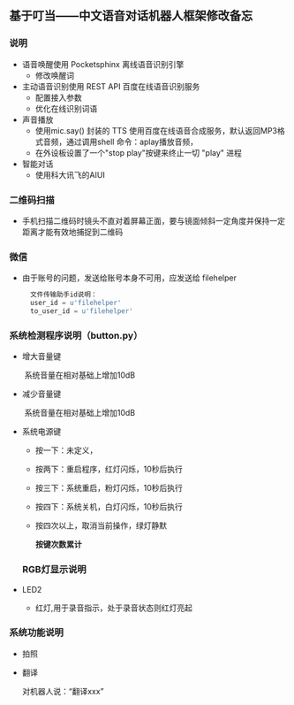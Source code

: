 ## 基于叮当——中文语音对话机器人框架修改备忘

### 说明

+ 语音唤醒使用 Pocketsphinx 离线语音识别引擎
  + 修改唤醒词
+ 主动语音识别使用 REST API 百度在线语音识别服务
  + 配置接入参数
  + 优化在线识别词语
+ 声音播放
  + 使用mic.say() 封装的 TTS 使用百度在线语音合成服务，默认返回MP3格式音频，通过调用shell 命令：aplay播放音频，
  + 在外设板设置了一个"stop play"按键来终止一切 "play" 进程
+ 智能对话
  + 使用科大讯飞的AIUI

### 二维码扫描

+ 手机扫描二维码时镜头不直对着屏幕正面，要与镜面倾斜一定角度并保持一定距离才能有效地捕捉到二维码

### 微信

+ 由于账号的问题，发送给账号本身不可用，应发送给 filehelper

   ~~~python
     文件传输助手id说明：
     user_id = u'filehelper'
     to_user_id = u'filehelper'
   ~~~

### 系统检测程序说明（button.py）

+ 增大音量键

  ​	系统音量在相对基础上增加10dB

+ 减少音量键

  ​	系统音量在相对基础上增加10dB

+ 系统电源键

  + 按一下：未定义，

  + 按两下：重启程序，红灯闪烁，10秒后执行

  + 按三下：系统重启，粉灯闪烁，10秒后执行

  + 按四下：系统关机，白灯闪烁，10秒后执行

  + 按四次以上，取消当前操作，绿灯静默

    **按键次数累计**

  ### RGB灯显示说明

+ LED2

  + 红灯,用于录音指示，处于录音状态则红灯亮起

### 系统功能说明

+ 拍照

+ 翻译

  对机器人说：“翻译xxx”